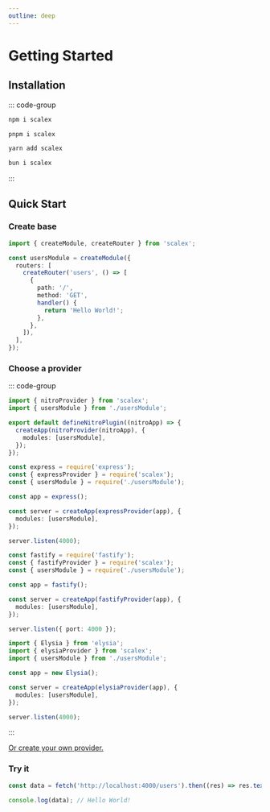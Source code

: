 ```yaml
---
outline: deep
---
```


# Getting Started

## Installation

::: code-group

```sh [npm]
npm i scalex
```

```sh [pnpm]
pnpm i scalex
```

```sh [yarn]
yarn add scalex
```

```sh [bun]
bun i scalex
```

:::

## Quick Start

### Create base

```ts
import { createModule, createRouter } from 'scalex';

const usersModule = createModule({
  routers: [
    createRouter('users', () => [
      {
        path: '/',
        method: 'GET',
        handler() {
          return 'Hello World!';
        },
      },
    ]),
  ],
});
```

### Choose a provider

::: code-group

```ts [Nuxt]
import { nitroProvider } from 'scalex';
import { usersModule } from './usersModule';

export default defineNitroPlugin((nitroApp) => {
  createApp(nitroProvider(nitroApp), {
    modules: [usersModule],
  });
});
```

```ts [Express]
const express = require('express');
const { expressProvider } = require('scalex');
const { usersModule } = require('./usersModule');

const app = express();

const server = createApp(expressProvider(app), {
  modules: [usersModule],
});

server.listen(4000);
```

```ts [Fastify]
const fastify = require('fastify');
const { fastifyProvider } = require('scalex');
const { usersModule } = require('./usersModule');

const app = fastify();

const server = createApp(fastifyProvider(app), {
  modules: [usersModule],
});

server.listen({ port: 4000 });
```

```ts [Elysia]
import { Elysia } from 'elysia';
import { elysiaProvider } from 'scalex';
import { usersModule } from './usersModule';

const app = new Elysia();

const server = createApp(elysiaProvider(app), {
  modules: [usersModule],
});

server.listen(4000);
```

:::

[Or create your own provider.](http://localhost:5173/providers/custom.html)

### Try it

```ts
const data = fetch('http://localhost:4000/users').then((res) => res.text());

console.log(data); // Hello World!
```
